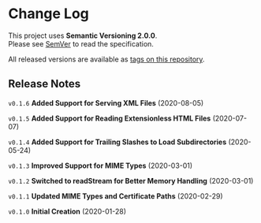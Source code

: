 # Change Log

This project uses **Semantic Versioning 2.0.0**.  
Please see [SemVer](https://semver.org/) to read the specification.

All released versions are available as
[tags on this repository](https://github.com/tforster/http2-server/tags).

## Release Notes

`v0.1.6` **Added Support for Serving XML Files** (2020-08-05)

`v0.1.5` **Added Support for Reading Extensionless HTML Files** (2020-07-07)

`v0.1.4` **Added Support for Trailing Slashes to Load Subdirectories** (2020-05-24)

`v0.1.3` **Improved Support for MIME Types** (2020-03-01)

`v0.1.2` **Switched to readStream for Better Memory Handling** (2020-03-01)

`v0.1.1` **Updated MIME Types and Certificate Paths** (2020-02-29)

`v0.1.0` **Initial Creation** (2020-01-28)

